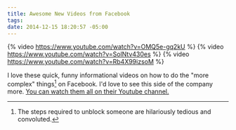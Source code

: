 ```yaml
---
title: Awesome New Videos from Facebook
tags:
date: 2014-12-15 18:20:57 -05:00
---
```


{% video https://www.youtube.com/watch?v=OMQ5e-gq2kU %}
{% video https://www.youtube.com/watch?v=SolNtv430es %}
{% video https://www.youtube.com/watch?v=Rb4X99izsoM %}

I love these quick, funny informational videos on how to do the "more complex" things[^1] on Facebook. I'd love to see this side of the company more. [You can watch them all on their Youtube channel.](https://www.youtube.com/user/theofficialfacebook/videos?spfreload=10)

[^1]: The steps required to unblock someone are hilariously tedious and convoluted.
